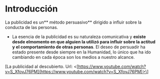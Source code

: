 # Introducción

La publicidad es un** método persuasivo** dirigido a influir sobre la conducta de las personas.

*   La esencia de la publicidad es su naturaleza comunicativa y **existe desde elmomento en que alguien la utilizó para influir sobre la actitud y el comportamiento de otras personas**. El deseo de persuadir ha estado presente desde siempre en la Humanidad, lo único que ha ido cambiando en cada época son los medios a nuestro alcance.

\[La publicidad al descubierto. Url: <[https://www.youtube.com/watch?v=S_XfovJ76PM](https://www.youtube.com/watch?v=S_XfovJ76PM)>\]